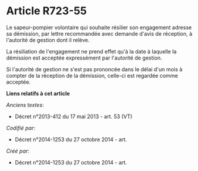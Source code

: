 # Article R723-55

Le sapeur-pompier volontaire qui souhaite résilier son engagement adresse sa démission, par lettre recommandée avec demande
d'avis de réception, à l'autorité de gestion dont il relève.

La résiliation de l'engagement ne prend effet qu'à la date à laquelle la démission est acceptée expressément par l'autorité
de gestion.

Si l'autorité de gestion ne s'est pas prononcée dans le délai d'un mois à compter de la réception de la démission, celle-ci
est regardée comme acceptée.

**Liens relatifs à cet article**

_Anciens textes_:

  - Décret n°2013-412 du 17 mai 2013 - art. 53 (VT)

_Codifié par_:

  - Décret n°2014-1253 du 27 octobre 2014 - art.

_Créé par_:

  - Décret n°2014-1253 du 27 octobre 2014 - art.
